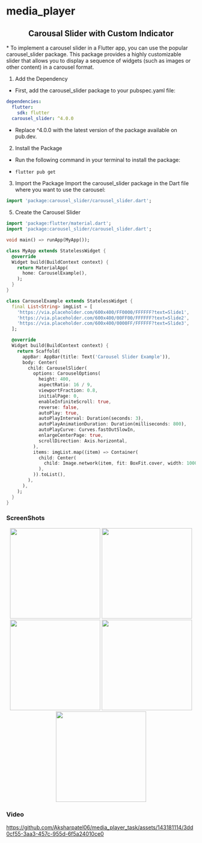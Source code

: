 # media_player

<h2 align='center'>Carousal Slider with Custom Indicator</h2>
* To implement a carousel slider in a Flutter app, you can use the popular carousel_slider package. This package provides a highly customizable slider that allows you to display a sequence of widgets (such as images or other content) in a carousel format.

1. Add the Dependency
* First, add the carousel_slider package to your pubspec.yaml file:

```yaml
dependencies:
  flutter:
    sdk: flutter
  carousel_slider: ^4.0.0
```
* Replace ^4.0.0 with the latest version of the package available on pub.dev.

2. Install the Package
* Run the following command in your terminal to install the package:
* ```sh
  flutter pub get
  ```

3. Import the Package
Import the carousel_slider package in the Dart file where you want to use the carousel:
```dart
import 'package:carousel_slider/carousel_slider.dart';
```
5. Create the Carousel Slider
```dart
import 'package:flutter/material.dart';
import 'package:carousel_slider/carousel_slider.dart';

void main() => runApp(MyApp());

class MyApp extends StatelessWidget {
  @override
  Widget build(BuildContext context) {
    return MaterialApp(
      home: CarouselExample(),
    );
  }
}

class CarouselExample extends StatelessWidget {
  final List<String> imgList = [
    'https://via.placeholder.com/600x400/FF0000/FFFFFF?text=Slide1',
    'https://via.placeholder.com/600x400/00FF00/FFFFFF?text=Slide2',
    'https://via.placeholder.com/600x400/0000FF/FFFFFF?text=Slide3',
  ];

  @override
  Widget build(BuildContext context) {
    return Scaffold(
      appBar: AppBar(title: Text('Carousel Slider Example')),
      body: Center(
        child: CarouselSlider(
          options: CarouselOptions(
            height: 400,
            aspectRatio: 16 / 9,
            viewportFraction: 0.8,
            initialPage: 0,
            enableInfiniteScroll: true,
            reverse: false,
            autoPlay: true,
            autoPlayInterval: Duration(seconds: 3),
            autoPlayAnimationDuration: Duration(milliseconds: 800),
            autoPlayCurve: Curves.fastOutSlowIn,
            enlargeCenterPage: true,
            scrollDirection: Axis.horizontal,
          ),
          items: imgList.map((item) => Container(
            child: Center(
              child: Image.network(item, fit: BoxFit.cover, width: 1000),
            ),
          )).toList(),
        ),
      ),
    );
  }
}
```
### ScreenShots

<p align='center'>
  <img src='https://github.com/Aksharpatel06/media_player_task/assets/143181114/b3410619-9ccd-43f9-86d2-a1f900ca1c50' width=240>
  <img src='https://github.com/Aksharpatel06/media_player_task/assets/143181114/b74b0829-1017-4a06-969f-430cbb2211af' width=240>
  <img src='https://github.com/Aksharpatel06/media_player_task/assets/143181114/5352e45b-eb84-4cb3-a569-a61bb392b21b' width=240>
  <img src='https://github.com/Aksharpatel06/media_player_task/assets/143181114/eff42fe2-9885-46c5-971d-7453ab0d609c' width=240>
  <img src='https://github.com/Aksharpatel06/media_player_task/assets/143181114/ec495b23-b89b-4c54-bbac-e7a5817ac087' width=240>
</p>

### Video

https://github.com/Aksharpatel06/media_player_task/assets/143181114/3dd0cf55-3aa3-457c-955d-6f5a24010ce0

